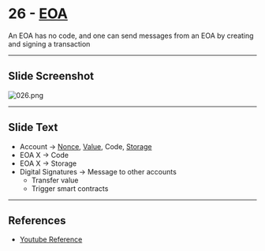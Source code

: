 # 26 - [EOA](EOA.md)

An EOA has no code, and one can send messages from an EOA by creating and signing a transaction

___
## Slide Screenshot
![026.png](../images/ethereum101/026.png)
___
## Slide Text
- Account -> [Nonce](Nonce.md), [Value](Value.md), Code, [Storage](Storage.md)
- EOA X -> Code
- EOA X -> Storage
- Digital Signatures -> Message to other accounts
	- Transfer value
	- Trigger smart contracts
___
## References
- [Youtube Reference](https://youtu.be/zIeBfuXxuWs?t=234)